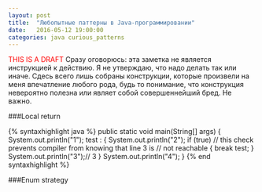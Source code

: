 ```yaml
---
layout: post
title:  "Любопытные паттерны в Java-программировании"
date:   2016-05-12 19:00:00
categories: java curious_patterns
---
```

<font color="red">THIS IS A DRAFT</font>
Сразу оговорюсь: эта заметка не является инструкцией к действию. Я не утверждаю, что надо делать так или иначе. Сдесь всего лишь собраны конструкции, которые произвели на меня впечатление любого рода, будь то понимание, что конструкция невероятно полезна или являет собой совершеннейший бред. Не важно. 


###Local return

{% syntaxhighlight java %}
	public static void main(String[] args)
	{
		System.out.println("1");
		test :
		{
			System.out.println("2");
			if (true)	// this check prevents compiler from knowing that line 3 is
						// not reachable
			{
				break test;
			}
			System.out.println("3");// 3
		}
		System.out.println("4");
	}
{% end syntaxhighlight %}

###Enum strategy


###
